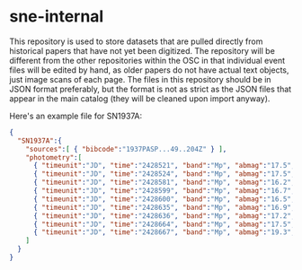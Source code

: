 # sne-internal

This repository is used to store datasets that are pulled directly from historical papers that have not yet been digitized. The repository will be different from the other repositories within the OSC in that individual event files will be edited by hand, as older papers do not have actual text objects, just image scans of each page. The files in this repository should be in JSON format preferably, but the format is not as strict as the JSON files that appear in the main catalog (they will be cleaned upon import anyway).

Here's an example file for SN1937A:

```JSON
{
  "SN1937A":{
    "sources":[ { "bibcode":"1937PASP...49..204Z" } ],
    "photometry":[
      { "timeunit":"JD", "time":"2428521", "band":"Mp", "abmag":"17.5", "instrument":"18-inch Schmidt", "upperlimit":true },
      { "timeunit":"JD", "time":"2428524", "band":"Mp", "abmag":"17.5", "instrument":"18-inch Schmidt", "upperlimit":true },
      { "timeunit":"JD", "time":"2428581", "band":"Mp", "abmag":"16.2", "instrument":"18-inch Schmidt" },
      { "timeunit":"JD", "time":"2428599", "band":"Mp", "abmag":"16.7", "instrument":"18-inch Schmidt" },
      { "timeunit":"JD", "time":"2428600", "band":"Mp", "abmag":"16.5", "instrument":"18-inch Schmidt" },
      { "timeunit":"JD", "time":"2428635", "band":"Mp", "abmag":"16.9", "instrument":"18-inch Schmidt" },
      { "timeunit":"JD", "time":"2428636", "band":"Mp", "abmag":"17.2", "instrument":"18-inch Schmidt" },
      { "timeunit":"JD", "time":"2428664", "band":"Mp", "abmag":"17.5", "instrument":"18-inch Schmidt", "upperlimit":true },
      { "timeunit":"JD", "time":"2428667", "band":"Mp", "abmag":"19.3", "instrument":"18-inch Schmidt" }
    ]
  }
}
